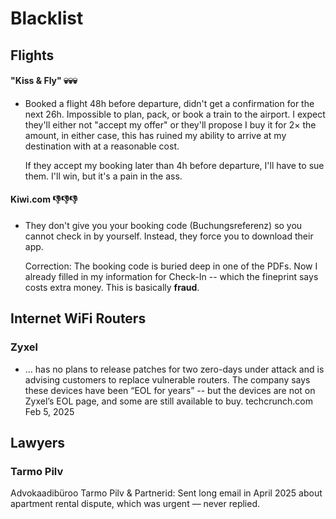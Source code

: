 # Blacklist


## Flights

#### "Kiss & Fly" 💀💀💀

 - Booked a flight 48h before departure, didn't get a confirmation for
   the next 26h.  Impossible to plan, pack, or book a train to the
   airport.  I expect they'll either not "accept my offer" or they'll
   propose I buy it for 2× the amount, in either case, this has ruined
   my ability to arrive at my destination with at a reasonable cost.

   If they accept my booking later than 4h before departure, I'll have
   to sue them.  I'll win, but it's a pain in the ass.

#### Kiwi.com  👎👎👎
 - They don't give you your booking code (Buchungsreferenz) so you
   cannot check in by yourself.  Instead, they force you to download
   their app.

   Correction: The booking code is buried deep in one of the PDFs.
   Now I already filled in my information for Check-In -- which the
   fineprint says costs extra money.  This is basically **fraud**.


## Internet WiFi Routers

### Zyxel
 - ... has no plans to release patches for two zero-days under attack
   and is advising customers to replace vulnerable routers.  The
   company says these devices have been “EOL for years” -- but the
   devices are not on Zyxel’s EOL page, and some are still available
   to buy.   techcrunch.com Feb 5, 2025

## Lawyers

### Tarmo Pilv

Advokaadibüroo Tarmo Pilv & Partnerid: Sent long email in April 2025
about apartment rental dispute, which was urgent — never replied.
